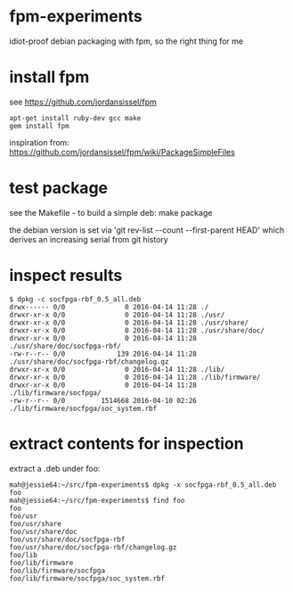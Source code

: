 # fpm-experiments
idiot-proof debian packaging with fpm, so the right thing for me


# install fpm 

see https://github.com/jordansissel/fpm

    apt-get install ruby-dev gcc make
    gem install fpm

inspiration from: https://github.com/jordansissel/fpm/wiki/PackageSimpleFiles

# test package
see the Makefile - to build a simple deb: make package

the debian version is set via 'git rev-list --count --first-parent HEAD' which derives
an increasing serial from git history

# inspect results

````
$ dpkg -c socfpga-rbf_0.5_all.deb
drwx------ 0/0               0 2016-04-14 11:28 ./
drwxr-xr-x 0/0               0 2016-04-14 11:28 ./usr/
drwxr-xr-x 0/0               0 2016-04-14 11:28 ./usr/share/
drwxr-xr-x 0/0               0 2016-04-14 11:28 ./usr/share/doc/
drwxr-xr-x 0/0               0 2016-04-14 11:28 ./usr/share/doc/socfpga-rbf/
-rw-r--r-- 0/0             139 2016-04-14 11:28 ./usr/share/doc/socfpga-rbf/changelog.gz
drwxr-xr-x 0/0               0 2016-04-14 11:28 ./lib/
drwxr-xr-x 0/0               0 2016-04-14 11:28 ./lib/firmware/
drwxr-xr-x 0/0               0 2016-04-14 11:28 ./lib/firmware/socfpga/
-rw-r--r-- 0/0         1514668 2016-04-10 02:26 ./lib/firmware/socfpga/soc_system.rbf
````

# extract contents for inspection

extract a .deb under foo:
````
mah@jessie64:~/src/fpm-experiments$ dpkg -x socfpga-rbf_0.5_all.deb foo
mah@jessie64:~/src/fpm-experiments$ find foo
foo
foo/usr
foo/usr/share
foo/usr/share/doc
foo/usr/share/doc/socfpga-rbf
foo/usr/share/doc/socfpga-rbf/changelog.gz
foo/lib
foo/lib/firmware
foo/lib/firmware/socfpga
foo/lib/firmware/socfpga/soc_system.rbf
````
